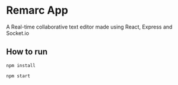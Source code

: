 # Remarc App

A Real-time collaborative text editor made using React, Express and Socket.io

## How to run
`npm install`

`npm start`